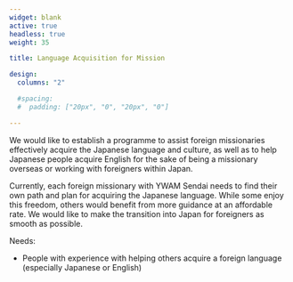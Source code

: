 ```yaml
---
widget: blank
active: true
headless: true
weight: 35

title: Language Acquisition for Mission

design:
  columns: "2"

  #spacing:
  #  padding: ["20px", "0", "20px", "0"]

---
```


We would like to establish a programme to assist foreign missionaries effectively acquire the Japanese language and culture, as well as to help Japanese people acquire English for the sake of being a missionary overseas or working with foreigners within Japan.

Currently, each foreign missionary with YWAM Sendai needs to find their own path and plan for acquiring the Japanese language. While some enjoy this freedom, others would benefit from more guidance at an affordable rate. We would like to make the transition into Japan for foreigners as smooth as possible.

Needs:

- People with experience with helping others acquire a foreign language (especially Japanese or English)

